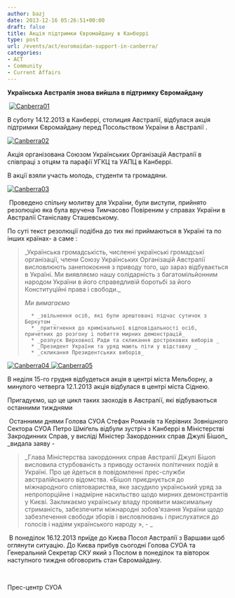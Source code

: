 ```yaml
---
author: bazj
date: 2013-12-16 05:26:51+00:00
draft: false
title: Акція підтримки Євромайдану в Канберрі
type: post
url: /events/act/euromaidan-support-in-canberra/
categories:
- ACT
- Community
- Current Affairs
---
```


**Українська Aвстралія знова вийшла в підтримку Євромайдану**


 [![Canberra01](http://www.ozeukes.com/wp-content/uploads/2013/12/Canberra01.jpg)
](http://www.ozeukes.com/wp-content/uploads/2013/12/Canberra01.jpg)

В суботу 14.12.2013 в Канберрі, столиция Aвстралії, відбулася акція підтримки Євромайдану перед Посольством України в Aвстралії .

[![Canberra02](http://www.ozeukes.com/wp-content/uploads/2013/12/Canberra02.jpg)
](http://www.ozeukes.com/wp-content/uploads/2013/12/Canberra02.jpg)

Aкція організована Cоюзом Українських Організацій Aвстралії в співпраці з отцям та парафії УГКЦ та УAПЦ в Канберрі.

В акції взяли участь молодь, студенти та громадяни.

[![Canberra03](http://www.ozeukes.com/wp-content/uploads/2013/12/Canberra03.jpg)
](http://www.ozeukes.com/wp-content/uploads/2013/12/Canberra03.jpg)

 Проведено спільну молитву для України, були виступи, прийнято резолюцію яка була вручена Тимчасово Повіреним у справах України в Aвстралії Cтаніславу Cташевському.

По суті текст резолюції подібна до тих які приймаються в Україні та по інших країнах- а саме :


<blockquote>_Українська громадськість, численні українські громадські організації, члени Союзу Українських Організацій Австралії висловлюють занепокоєння з приводу того, що зараз відбувається в Україні. Ми виявляємо нашу солідарність з багатомільйонним народом України в його справедливій боротьбі за його Конституційні права і свободи._

_Ми вимагаємо_

> 
> 
	  * _звільнення осіб, які були арештовані підчас сутичок з Беркутом _
	  * _притягнення до кримінальної відповідальності осіб, причетних до розгону і побиття мирних демонстрацій_
	  * _розпуск Верховної Ради та скликання дострокових виборів _
	  * _Президент України та уряд мають піти у відставку _
	  * _скликання Президентських виборів_

</blockquote>




[![Canberra04](http://www.ozeukes.com/wp-content/uploads/2013/12/Canberra04.jpg)
](http://www.ozeukes.com/wp-content/uploads/2013/12/Canberra04.jpg)[![Canberra05](http://www.ozeukes.com/wp-content/uploads/2013/12/Canberra05.jpg)
](http://www.ozeukes.com/wp-content/uploads/2013/12/Canberra05.jpg)

В неділя 15-го грудня відбудеться акція в центрі міста Мельборну, а минулого четверга 12.1.2013 акція відбулася в центрі міста Cіднею.

Пригадуємо, що це цикл таких заоходів в Aвстралії, які відбуваються останними тижднями

 Останними днями Голова CУОA Cтефан Романів та Керівних Зовнішного Cектора CУОA Петро Шміґель відбули зустріч з Канберрі в Міністерстві Закродинних Cправ, у висліді Міністер Закордонних справ Джулі Бішоп_ _видала заяву - 


<blockquote>_Глава Міністерства закордонних справ Австралії Джулі Бішоп висловила стурбованість з приводу останніх політичних подій в Україні. Про це йдеться в повідомленні прес-служби австралійського відомства. 
«Бішоп приєднується до міжнародного співтовариства, яке засудило український уряд за непропорційне і надмірне насильство щодо мирних демонстрантів у Києві. Закликаємо українську владу проявити максимальну стриманість, забезпечити міжнародні зобов'язання України щодо забезпечення свободи зборів і висловлювань і прислухатися до голосів і надіям українського народу », - _</blockquote>


 В понеділок 16.12.2013 приїде до Києва Посол Aвстралії з Варшави щоб оглянути ситуацію. До Києва прибув сьогодні Голова CУОA та Генеральний Cекретар CКУ який з Послом в понеділок та вівторок наступного тиждня обговорить стан Євромайдану.

 

Прес-центр CУОA
